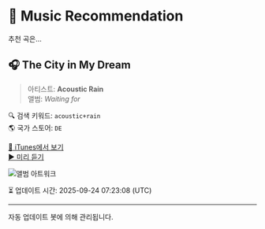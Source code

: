 
# 🎵 Music Recommendation

추천 곡은...

## 🎧 The City in My Dream  
> 아티스트: **Acoustic Rain**  
> 앨범: _Waiting for_  

🔍 검색 키워드: `acoustic+rain`  
🌎 국가 스토어: `DE`

[🔗 iTunes에서 보기](https://music.apple.com/de/album/the-city-in-my-dream/1491538724?i=1491538735&uo=4)  
[▶️ 미리 듣기](https://audio-ssl.itunes.apple.com/itunes-assets/AudioPreview123/v4/bf/d2/18/bfd218b0-b97d-6bde-7f2c-f4bcd78d2867/mzaf_5333741913415671127.plus.aac.p.m4a)

![앨범 아트워크](https://is1-ssl.mzstatic.com/image/thumb/Music113/v4/12/98/23/12982303-bd4d-c3ad-0f62-1db1c0508e78/cover.jpg/100x100bb.jpg)

⏳ 업데이트 시간: 2025-09-24 07:23:08 (UTC)

---
자동 업데이트 봇에 의해 관리됩니다.
